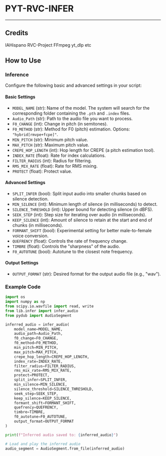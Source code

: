 # PYT-RVC-INFER
--- 

## **Credits**

IAHispano
RVC-Project
FFmpeg
yt_dlp
etc

## **How to Use**

### **Inference**

Configure the following basic and advanced settings in your script:

#### **Basic Settings**

- `MODEL_NAME` (str): Name of the model. The system will search for the corresponding folder containing the `.pth` and `.index` files.
- `Audio_Path` (str): Path to the audio file you want to process.
- `F0_CHANGE` (int): Change in pitch (in semitones).
- `F0_METHOD` (str): Method for F0 (pitch) estimation. Options: `"hybrid[rmvpe+fcpe]"`.
- `MIN_PITCH` (str): Minimum pitch value.
- `MAX_PITCH` (str): Maximum pitch value.
- `CREPE_HOP_LENGTH` (int): Hop length for CREPE (a pitch estimation tool).
- `INDEX_RATE` (float): Rate for index calculations.
- `FILTER_RADIUS` (int): Radius for filtering.
- `RMS_MIX_RATE` (float): Rate for RMS mixing.
- `PROTECT` (float): Protect value.

#### **Advanced Settings**

- `SPLIT_INFER` (bool): Split input audio into smaller chunks based on silence detection.
- `MIN_SILENCE` (int): Minimum length of silence (in milliseconds) to detect.
- `SILENCE_THRESHOLD` (int): Upper bound for detecting silence (in dBFS).
- `SEEK_STEP` (int): Step size for iterating over audio (in milliseconds).
- `KEEP_SILENCE` (int): Amount of silence to retain at the start and end of chunks (in milliseconds).
- `FORMANT_SHIFT` (bool): Experimental setting for better male-to-female voice conversion.
- `QUEFRENCY` (float): Controls the rate of frequency change.
- `TIMBRE` (float): Controls the "sharpness" of the audio.
- `F0_AUTOTUNE` (bool): Autotune to the closest note frequency.

#### **Output Settings**

- `OUTPUT_FORMAT` (str): Desired format for the output audio file (e.g., "wav").

### **Example Code**

```python
import os
import numpy as np
from scipy.io.wavfile import read, write
from lib.infer import infer_audio
from pydub import AudioSegment

inferred_audio = infer_audio(
    model_name=MODEL_NAME,
    audio_path=Audio_Path,
    f0_change=F0_CHANGE,
    f0_method=F0_METHOD,
    min_pitch=MIN_PITCH,
    max_pitch=MAX_PITCH,
    crepe_hop_length=CREPE_HOP_LENGTH,
    index_rate=INDEX_RATE,
    filter_radius=FILTER_RADIUS,
    rms_mix_rate=RMS_MIX_RATE,
    protect=PROTECT,
    split_infer=SPLIT_INFER,
    min_silence=MIN_SILENCE,
    silence_threshold=SILENCE_THRESHOLD,
    seek_step=SEEK_STEP,
    keep_silence=KEEP_SILENCE,
    formant_shift=FORMANT_SHIFT,
    quefrency=QUEFRENCY,
    timbre=TIMBRE,
    f0_autotune=F0_AUTOTUNE,
    output_format=OUTPUT_FORMAT
)

print(f"Inferred audio saved to: {inferred_audio}")

# Load and play the inferred audio
audio_segment = AudioSegment.from_file(inferred_audio)
```
